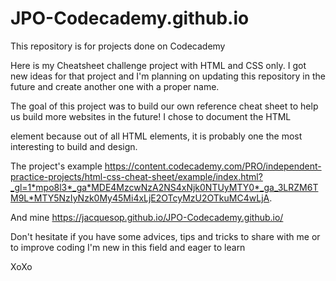 # JPO-Codecademy.github.io
This repository is for projects done on Codecademy

Here is my Cheatsheet challenge project with HTML and CSS only.
I got new ideas for that project and I'm planning on updating this repository in the future and create another one with a proper name.

The goal of this project was to build our own reference cheat sheet to help us build more websites in the future!
I chose to document the HTML <form> element because out of all HTML elements, it is probably one the most interesting to build and design.

The project's example 
https://content.codecademy.com/PRO/independent-practice-projects/html-css-cheat-sheet/example/index.html?_gl=1*mpo8l3*_ga*MDE4MzcwNzA2NS4xNjk0NTUyMTY0*_ga_3LRZM6TM9L*MTY5NzIyNzk0My45Mi4xLjE2OTcyMzU2OTkuMC4wLjA.

And mine
https://jacquesop.github.io/JPO-Codecademy.github.io/

Don't hesitate if you have some advices, tips and tricks to share with me or to improve coding
I'm new in this field and eager to learn 

XoXo
